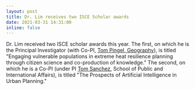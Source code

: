 ```yaml
---
layout: post
title: Dr. Lim receives two ISCE Scholar awards
date: 2021-03-31 14:31:00
inline: false
---
```


Dr. Lim received two ISCE scholar awards this year. The first, on which he is the Principal Investigator (with Co-PI, [Tom Pingel, Geography](https://geography.vt.edu/people/pingel.html)), is titled "Engaging vulnerable populations in extreme heat resilience planning through citizen science and co-production of knowledge." The second, on which he is a Co-PI (under PI [Tom Sanchez](http://tomwsanchez.com/), School of Public and International Affairs), is titled "The Prospects of Artificial Intelligence in Urban Planning."

